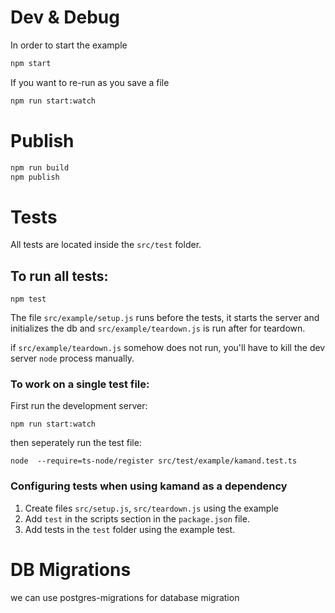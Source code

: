 # Dev & Debug

In order to start the example

```bash
npm start
```

If you want to re-run as you save a file

```bash
npm run start:watch
```

# Publish

```bash
npm run build
npm publish
```

# Tests
All tests are located inside the `src/test` folder.

## To run all tests: 
```
npm test
```

The file `src/example/setup.js` runs before the tests,
it starts the server and initializes the db
and `src/example/teardown.js` is run after for teardown.

if `src/example/teardown.js` somehow does not run, you'll have to kill the dev server `node` process manually.

### To work on a single test file:

First run the development server:
```shell script
npm run start:watch
```
then seperately run the test file:
```shell script
node  --require=ts-node/register src/test/example/kamand.test.ts
```


### Configuring tests when using kamand as a dependency
1. Create files `src/setup.js`, `src/teardown.js` using the example
2. Add `test` in the scripts section in the `package.json` file.
3. Add tests in the `test` folder using the example test.

# DB Migrations
we can use postgres-migrations for database migration